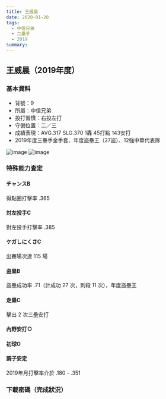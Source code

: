 ```yaml
---
title: 王威晨
date: 2020-01-20
tags:
  - 中信兄弟
  - 二壘手
  - 2019
summary: 
---
```


## 王威晨（2019年度）

### 基本資料
- 背號：9
- 所屬：中信兄弟
- 投打習慣：右投左打
- 守備位置：二／三
- 成績表現：AVG.317 SLG.370 1轟 45打點 143安打
- 2019年度三壘手金手套、年度盜壘王（27盜）、12強中華代表隊


![image](https://i.imgur.com/rxDl5Z1.jpeg)
![image](https://i.imgur.com/G2yFLXu.jpeg)

### 特殊能力查定
#### チャンスB
得點圈打擊率 .365
#### 対左投手C
對左投手打擊率 .385
#### ケガしにくさC
出賽場次達 115 場
#### 盗塁B
盜壘成功率 .71（計成功 27 次，刺殺 11 次），年度盜壘王
#### 走塁C
擊出 2 次三壘安打
#### 內野安打Ｏ
#### 初球O
#### 調子安定
2019年月打擊率介於 .180 - .351

### 下載密碼（完成狀況）